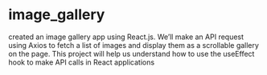 # image_gallery
created an image gallery app using React.js. We’ll make an API request using Axios to fetch a list of images and display them as a scrollable gallery on the page. This project will help us understand how to use the useEffect hook to make API calls in React applications
